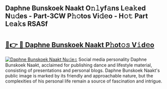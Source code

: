 ## Daphne Bunskoek Naakt O𝚗𝚕yf𝚊ns L𝚎a𝚔ed N𝚞𝚍es - Part-3CW P𝚑𝚘tos Vi𝚍𝚎o - H𝚘𝚝 Part L𝚎a𝚔s RSASf

# <h2><a href="http://kf0uco.oniu.top/?m=Daphne+Bunskoek+Naakt">🔗👉 🔴 Daphne Bunskoek Naakt P𝚑ot𝚘𝚜 V𝚒d𝚎o</a></h2>

[![Daphne Bunskoek Naakt Nu𝚍e𝚜](https://i.imgur.com/0qMVB7G.gif)](http://kf0uco.oniu.top/?m=Daphne+Bunskoek+Naakt)
Social media personality Daphne Bunskoek Naakt, acclaimed for publishing dance and lifestyle material, consisting of presentations and personal blogs. Daphne Bunskoek Naakt's public image is marked by its friendly and approachable nature, but the complexities of his personal life remain a source of fascination and intrigue.  
